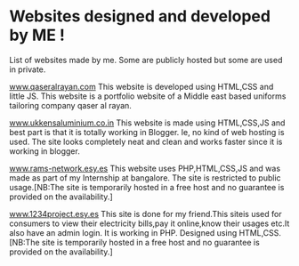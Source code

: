 # Websites designed and developed by ME !
List of websites made by me. Some are publicly hosted but some are used in private.


www.qaseralrayan.com
This website is developed using HTML,CSS and little JS. This website is a portfolio website of a Middle east based uniforms tailoring company qaser al rayan.

www.ukkensaluminium.co.in
This website is made using HTML,CSS,JS and best part is that it is totally working in Blogger. Ie, no kind of web hosting is used. The site looks completely neat and clean and works faster since it is working in blogger.

www.rams-network.esy.es
This website uses PHP,HTML,CSS,JS and was made as part of my Internship at bangalore. The site is restricted to public usage.[NB:The site is temporarily hosted in a free host and no guarantee is provided on the availability.]

www.1234project.esy.es
This site is done for my friend.This siteis used for consumers to view their electricity bills,pay it online,know their usages etc.It also have an admin login. It is working in PHP. Designed using HTML,CSS. [NB:The site is temporarily hosted in a free host and no guarantee is provided on the availability.]
